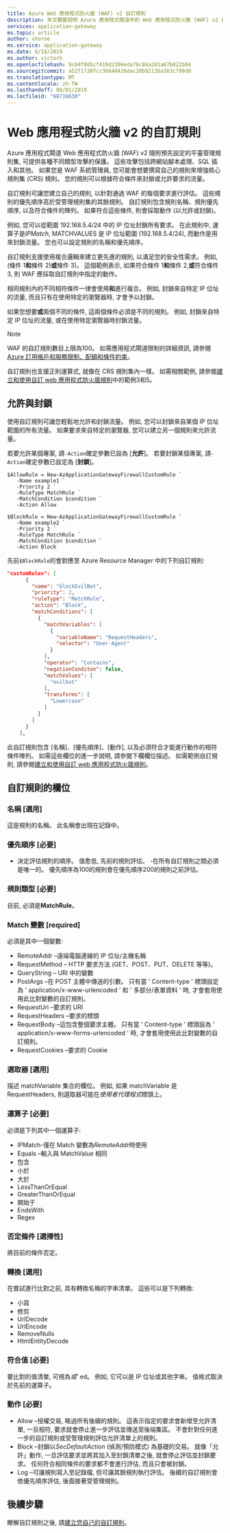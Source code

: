 ```yaml
---
title: Azure Web 應用程式防火牆 (WAF) v2 自訂規則
description: 本文概要說明 Azure 應用程式閘道中的 Web 應用程式防火牆 (WAF) v2 自訂規則。
services: application-gateway
ms.topic: article
author: vhorne
ms.service: application-gateway
ms.date: 6/18/2019
ms.author: victorh
ms.openlocfilehash: 9c04f805cf410d2306eda76c84a201a67b022b84
ms.sourcegitcommit: a52f17307cc36640426dac20b92136a163c799d0
ms.translationtype: MT
ms.contentlocale: zh-TW
ms.lasthandoff: 08/01/2019
ms.locfileid: "68716630"
---
```

# <a name="custom-rules-for-web-application-firewall-v2"></a>Web 應用程式防火牆 v2 的自訂規則

Azure 應用程式閘道 Web 應用程式防火牆 (WAF) v2 隨附預先設定的平臺管理規則集, 可提供各種不同類型攻擊的保護。 這些攻擊包括跨網站腳本處理、SQL 插入和其他。 如果您是 WAF 系統管理員, 您可能會想要撰寫自己的規則來增強核心規則集 (CRS) 規則。 您的規則可以根據符合條件來封鎖或允許要求的流量。

自訂規則可讓您建立自己的規則, 以針對通過 WAF 的每個要求進行評估。 這些規則的優先順序高於受管理規則集的其餘規則。 自訂規則包含規則名稱、規則優先順序, 以及符合條件的陣列。 如果符合這些條件, 則會採取動作 (以允許或封鎖)。

例如, 您可以從範圍 192.168.5.4/24 中的 IP 位址封鎖所有要求。 在此規則中, 運算子是*IPMatch*, MATCHVALUES 是 IP 位址範圍 (192.168.5.4/24), 而動作是用來封鎖流量。 您也可以設定規則的名稱和優先順序。

自訂規則支援使用複合邏輯來建立更先進的規則, 以滿足您的安全性需求。 例如, (條件 1**和**條件 2)**或**條件 3)。  這個範例表示, 如果符合條件 1**和**條件 2,**或**符合條件 3, 則 WAF 應採取自訂規則中指定的動作。

相同規則內的不同相符條件一律會使用**和**進行複合。 例如, 封鎖來自特定 IP 位址的流量, 而且只有在使用特定的瀏覽器時, 才會予以封鎖。

如果您想要**或**兩個不同的條件, 這兩個條件必須是不同的規則。 例如, 封鎖來自特定 IP 位址的流量, 或在使用特定瀏覽器時封鎖流量。

> [!NOTE]
> WAF 的自訂規則數目上限為100。 如需應用程式閘道限制的詳細資訊, 請參閱[Azure 訂用帳戶和服務限制、配額和條件約束](../azure-subscription-service-limits.md#application-gateway-limits)。

自訂規則也支援正則運算式, 就像在 CRS 規則集內一樣。 如需相關範例, 請參閱[建立和使用自訂 web 應用程式防火牆規則](create-custom-waf-rules.md)中的範例3和5。

## <a name="allowing-vs-blocking"></a>允許與封鎖

使用自訂規則可讓您輕鬆地允許和封鎖流量。 例如, 您可以封鎖來自某個 IP 位址範圍的所有流量。 如果要求來自特定的瀏覽器, 您可以建立另一個規則來允許流量。

若要允許某個專案, 請`-Action`確定參數已設為 [**允許**]。 若要封鎖某個專案, 請`-Action`確定參數已設定為 [**封鎖**]。

```azurepowershell
$AllowRule = New-AzApplicationGatewayFirewallCustomRule `
   -Name example1 `
   -Priority 2 `
   -RuleType MatchRule `
   -MatchCondition $condition `
   -Action Allow

$BlockRule = New-AzApplicationGatewayFirewallCustomRule `
   -Name example2 `
   -Priority 2 `
   -RuleType MatchRule `
   -MatchCondition $condition `
   -Action Block
```

先前`$BlockRule`的會對應至 Azure Resource Manager 中的下列自訂規則:

```json
"customRules": [
      {
        "name": "blockEvilBot",
        "priority": 2,
        "ruleType": "MatchRule",
        "action": "Block",
        "matchConditions": [
          {
            "matchVariables": [
              {
                "variableName": "RequestHeaders",
                "selector": "User-Agent"
              }
            ],
            "operator": "Contains",
            "negationConditon": false,
            "matchValues": [
              "evilbot"
            ],
            "transforms": [
              "Lowercase"
            ]
          }
        ]
      }
    ], 
```

此自訂規則包含 [名稱]、[優先順序]、[動作], 以及必須符合才能進行動作的相符條件陣列。 如需這些欄位的進一步說明, 請參閱下欄欄位描述。 如需範例自訂規則, 請參閱[建立和使用自訂 web 應用程式防火牆規則](create-custom-waf-rules.md)。

## <a name="fields-for-custom-rules"></a>自訂規則的欄位

### <a name="name-optional"></a>名稱 [選用]

這是規則的名稱。 此名稱會出現在記錄中。

### <a name="priority-required"></a>優先順序 [必要]

- 決定評估規則的順序。 值愈低, 先前的規則評估。
-在所有自訂規則之間必須是唯一的。 優先順序為100的規則會在優先順序200的規則之前評估。

### <a name="rule-type-required"></a>規則類型 [必要]

目前, 必須是**MatchRule**。

### <a name="match-variable-required"></a>Match 變數 [required]

必須是其中一個變數:

- RemoteAddr –遠端電腦連線的 IP 位址/主機名稱
- RequestMethod – HTTP 要求方法 (GET、POST、PUT、DELETE 等等)。
- QueryString – URI 中的變數
- PostArgs –在 POST 主體中傳送的引數。 只有當 ' Content-type ' 標頭設定為 ' application/x-www-urlencoded ' 和 ' 多部分/表單資料 ' 時, 才會套用使用此比對變數的自訂規則。
- RequestUri –要求的 URI
- RequestHeaders –要求的標頭
- RequestBody –這包含整個要求主體。 只有當 ' Content-type ' 標頭設為 ' application/x-www-forms-urlencoded ' 時, 才會套用使用此比對變數的自訂規則。 
- RequestCookies –要求的 Cookie

### <a name="selector-optional"></a>選取器 [選用]

描述 matchVariable 集合的欄位。 例如, 如果 matchVariable 是 RequestHeaders, 則選取器可能在*使用者代理程式*標頭上。

### <a name="operator-required"></a>運算子 [必要]

必須是下列其中一個運算子:

- IPMatch-僅在 Match 變數為*RemoteAddr*時使用
- Equals –輸入與 MatchValue 相同
- 包含
- 小於
- 大於
- LessThanOrEqual
- GreaterThanOrEqual
- 開始于
- EndsWith
- Regex

### <a name="negate-condition-optional"></a>否定條件 [選擇性]

將目前的條件否定。

### <a name="transform-optional"></a>轉換 [選用]

在嘗試進行比對之前, 具有轉換名稱的字串清單。 這些可以是下列轉換:

- 小寫
- 修剪
- UrlDecode
- UrlEncode 
- RemoveNulls
- HtmlEntityDecode

### <a name="match-values-required"></a>符合值 [必要]

要比對的值清單, 可視為*或*' ed。 例如, 它可以是 IP 位址或其他字串。 值格式取決於先前的運算子。

### <a name="action-required"></a>動作 [必要]

- Allow –授權交易, 略過所有後續的規則。 這表示指定的要求會新增至允許清單, 一旦相符, 要求就會停止進一步評估並傳送至後端集區。 不會針對任何進一步的自訂規則或受管理規則評估允許清單上的規則。
- Block –封鎖以*SecDefaultAction* (偵測/預防模式) 為基礎的交易。 就像「允許」動作, 一旦評估要求並將其加入至封鎖清單之後, 就會停止評估並封鎖要求。 任何符合相同條件的要求都不會進行評估, 而且只會被封鎖。 
- Log –可讓規則寫入至記錄檔, 但可讓其餘規則執行評估。 後續的自訂規則會依優先順序評估, 後面接著受管理規則。

## <a name="next-steps"></a>後續步驟

瞭解自訂規則之後, 請[建立您自己的自訂規則](create-custom-waf-rules.md)。
